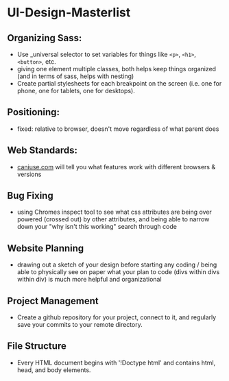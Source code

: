 # UI-Design-Masterlist

## Organizing Sass: 
- Use _universal selector to set variables for things like `<p>`, `<h1>`, `<button>`, etc.
- giving one element multiple classes, both helps keep things organized (and in terms of sass, helps with nesting)
- Create partial stylesheets for each breakpoint on the screen (i.e. one for phone, one for tablets, one for desktops).

## Positioning: 
- fixed: relative to browser, doesn't move regardless of what parent does

## Web Standards: 
- [caniuse.com](www.caniuse.com) will tell you what features work with different browsers & versions

## Bug Fixing
- using Chromes inspect tool to see what css attributes are being over powered (crossed out) by other attributes, and being able to narrow down your "why isn't this working" search through code

## Website Planning
- drawing out a sketch of your design before starting any coding / being able to physically see on paper what your plan to code (divs within divs within div) is much more helpful and organizational

## Project Management
- Create a github repository for your project, connect to it, and regularly save your commits to your remote directory.

## File Structure
- Every HTML document begins with '!Doctype html' and contains html, head, and body elements.


